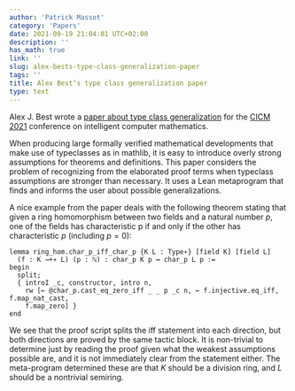 ```yaml
---
author: 'Patrick Massot'
category: 'Papers'
date: 2021-09-19 21:04:01 UTC+02:00
description: ''
has_math: true
link: ''
slug: alex-bests-type-class-generalization-paper
tags: ''
title: Alex Best’s type class generalization paper
type: text
---
```

Alex J. Best wrote a 
[paper about type class generalization](https://easychair.org/publications/preprint/KLfT) for the 
[CICM 2021](https://cicm-conference.org/2021/) conference on intelligent computer
mathematics. 

When producing large formally verified mathematical developments that
make use of typeclasses as in mathlib, it is easy to introduce overly strong
assumptions for theorems and definitions. This paper considers the problem of
recognizing from the elaborated proof terms when typeclass assumptions
are stronger than necessary. It uses a Lean metaprogram that finds and
informs the user about possible generalizations.

A nice example from the paper deals with the following theorem stating that
given a ring homomorphism between two fields and a natural number $p$, one of the
fields has characteristic p if and only if the other has characteristic $p$
(including $p = 0$):
```lean
lemma ring_hom.char_p_iff_char_p {K L : Type∗} [field K] [field L]
  (f : K →+∗ L) (p : ℕ) : char_p K p ↔ char_p L p :=
begin
  split;
  { introI _c, constructor, intro n,
    rw [← @char_p.cast_eq_zero_iff _ _ p _c n, ← f.injective.eq_iff, f.map_nat_cast,
    f.map_zero] }
end
```
We see that the proof script splits the iff statement into each direction, but
both directions are proved by the same tactic block. It is non-trivial to
determine just by reading the proof given what the weakest assumptions possible
are, and it is not immediately clear from the statement either.
The meta-program determined these are that $K$ should be a division ring, and $L$
should be a nontrivial semiring.

